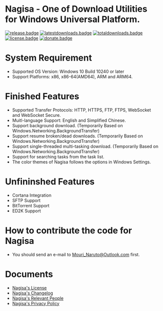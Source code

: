 ﻿# Nagisa - One of Download Utilities for Windows Universal Platform.
 
[![release.badge]][release.link]
[![latestdownloads.badge]][latestdownloads.link]
[![totaldownloads.badge]][totaldownloads.link]
[![license.badge]][license.link]
[![donate.badge]][donate.link]

# System Requirement
- Supported OS Version: Windows 10 Build 10240 or later
- Support Platforms: x86, x86-64(AMD64), ARM and ARM64.

# Finished Features
- Supported Transfer Protocols: HTTP, HTTPS, FTP, FTPS, WebSocket and WebSocket
  Secure.
- Muitl-language Support: English and Simplified Chinese.
- Support background download. 
  (Temporarily Based on Windows.Networking.BackgroundTransfer)
- Support resume broken/dead downloads.
  (Temporarily Based on Windows.Networking.BackgroundTransfer)
- Support single-threaded multi-tasking download.
  (Temporarily Based on Windows.Networking.BackgroundTransfer)
- Support for searching tasks from the task list.
- The color themes of Nagisa follows the options in Windows Settings.

# Unfininshed Features
- Cortana Integration
- SFTP Support
- BitTorrent Support
- ED2K Support

# How to contribute the code for Nagisa
- You should send an e-mail to Mouri_Naruto@Outlook.com first.

# Documents
- [Nagisa's License](LICENSE)
- [Nagisa's Changelog](Changelog.md)
- [Nagisa's Relevant People](People.md)
- [Nagisa's Privacy Policy](Privacy.md)

[release.badge]: https://img.shields.io/github/release/Project-Nagisa/Nagisa.svg
[release.link]: https://github.com/Project-Nagisa/Nagisa/releases/latest
[latestdownloads.badge]: https://img.shields.io/github/downloads/Project-Nagisa/Nagisa/latest/total.svg
[latestdownloads.link]: https://github.com/Project-Nagisa/Nagisa/releases/latest
[totaldownloads.badge]: https://img.shields.io/github/downloads/Project-Nagisa/Nagisa/total.svg
[totaldownloads.link]: https://github.com/Project-Nagisa/Nagisa/releases
[license.badge]: https://img.shields.io/github/license/Project-Nagisa/Nagisa.svg
[license.link]: LICENSE
[donate.badge]: https://img.shields.io/badge/PayPal-Donate-blue.svg
[donate.link]: https://www.paypal.me/MouriNaruto
